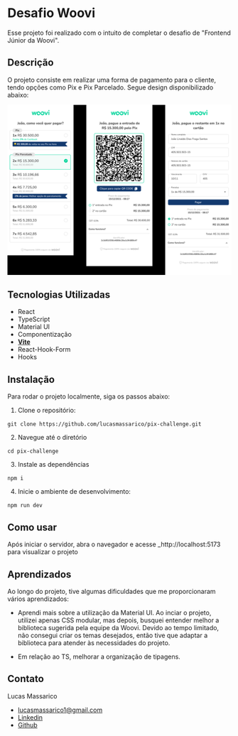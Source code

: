 # Desafio Woovi

Esse projeto foi realizado com o intuito de completar o desafio de "Frontend Júnior da Woovi".

## Descrição

O projeto consiste em realizar uma forma de pagamento para o cliente, tendo opções como Pix e Pix Parcelado. Segue design disponibilizado abaixo:

![Woovi Challenge](public/pix_challenge.png)

## Tecnologias Utilizadas

-   React
-   TypeScript
-   Material UI
-   Componentização
-   **[Vite](https://vitejs.dev/guide/)**
-   React-Hook-Form
-   Hooks

## Instalação

Para rodar o projeto localmente, siga os passos abaixo:

1. Clone o repositório:

```
git clone https://github.com/lucasmassarico/pix-challenge.git
```

2. Navegue até o diretório

```
cd pix-challenge
```

3. Instale as dependências

```
npm i
```

4. Inicie o ambiente de desenvolvimento:

```
npm run dev
```

## Como usar

Após iniciar o servidor, abra o navegador e acesse \_http://localhost:5173 para visualizar o projeto

## Aprendizados

Ao longo do projeto, tive algumas dificuldades que me proporcionaram vários aprendizados:

-   Aprendi mais sobre a utilização da Material UI. Ao inciar o projeto, utilizei apenas CSS modular, mas depois, busquei entender melhor a biblioteca sugerida pela equipe da Woovi. Devido ao tempo limitado, não consegui criar os temas desejados, então tive que adaptar a biblioteca para atender às necessidades do projeto.

-   Em relação ao TS, melhorar a organização de tipagens.

## Contato

Lucas Massarico

-   lucasmassarico1@gmail.com
-   [Linkedin](https://www.linkedin.com/in/lucasmassarico/)
-   [Github](https://github.com/lucasmassarico)
